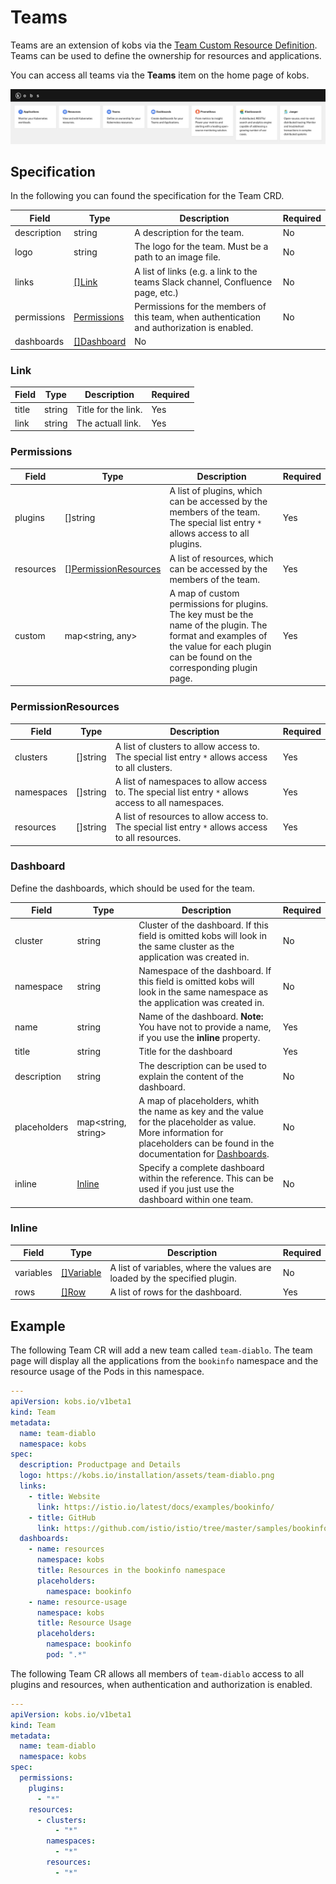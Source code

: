 # Teams

Teams are an extension of kobs via the [Team Custom Resource Definition](https://github.com/kobsio/kobs/blob/main/deploy/kustomize/crds/kobs.io_teams.yaml). Teams can be used to define the ownership for resources and applications.

You can access all teams via the **Teams** item on the home page of kobs.

![Home](assets/home.png)

## Specification

In the following you can found the specification for the Team CRD.

| Field | Type | Description | Required |
| ----- | ---- | ----------- | -------- |
| description | string | A description for the team. | No |
| logo | string | The logo for the team. Must be a path to an image file. | No |
| links | [[]Link](#link) | A list of links (e.g. a link to the teams Slack channel, Confluence page, etc.) | No |
| permissions | [Permissions](#permissions) | Permissions for the members of this team, when authentication and authorization is enabled. | No |
| dashboards | [[]Dashboard](#dashboard) | No |

### Link

| Field | Type | Description | Required |
| ----- | ---- | ----------- | -------- |
| title | string | Title for the link. | Yes |
| link | string | The actuall link. | Yes |

### Permissions

| Field | Type | Description | Required |
| ----- | ---- | ----------- | -------- |
| plugins | []string | A list of plugins, which can be accessed by the members of the team. The special list entry `*` allows access to all plugins. | Yes |
| resources | [[]PermissionResources](#permissionresources) | A list of resources, which can be accessed by the members of the team. | Yes |
| custom | map<string, any> | A map of custom permissions for plugins. The key must be the name of the plugin. The format and examples of the value for each plugin can be found on the corresponding plugin page. | Yes |

### PermissionResources

| Field | Type | Description | Required |
| ----- | ---- | ----------- | -------- |
| clusters | []string | A list of clusters to allow access to. The special list entry `*` allows access to all clusters. | Yes |
| namespaces | []string | A list of namespaces to allow access to. The special list entry `*` allows access to all namespaces. | Yes |
| resources | []string | A list of resources to allow access to. The special list entry `*` allows access to all resources. | Yes |

### Dashboard

Define the dashboards, which should be used for the team.

| Field | Type | Description | Required |
| ----- | ---- | ----------- | -------- |
| cluster | string | Cluster of the dashboard. If this field is omitted kobs will look in the same cluster as the application was created in. | No |
| namespace | string | Namespace of the dashboard. If this field is omitted kobs will look in the same namespace as the application was created in. | No |
| name | string | Name of the dashboard. **Note:** You have not to provide a name, if you use the **inline** property. | Yes |
| title | string | Title for the dashboard | Yes |
| description | string | The description can be used to explain the content of the dashboard. | No |
| placeholders | map<string, string> | A map of placeholders, whith the name as key and the value for the placeholder as value. More information for placeholders can be found in the documentation for [Dashboards](./dashboards.md). | No |
| inline | [Inline](#inline) | Specify a complete dashboard within the reference. This can be used if you just use the dashboard within one team. | No |

### Inline

| Field | Type | Description | Required |
| ----- | ---- | ----------- | -------- |
| variables | [[]Variable](./dashboards.md#Variable) | A list of variables, where the values are loaded by the specified plugin. | No |
| rows | [[]Row](./dashboards.md#row) | A list of rows for the dashboard. | Yes |

## Example

The following Team CR will add a new team called `team-diablo`. The team page will display all the applications from the `bookinfo` namespace and the resource usage of the Pods in this namespace.

```yaml
---
apiVersion: kobs.io/v1beta1
kind: Team
metadata:
  name: team-diablo
  namespace: kobs
spec:
  description: Productpage and Details
  logo: https://kobs.io/installation/assets/team-diablo.png
  links:
    - title: Website
      link: https://istio.io/latest/docs/examples/bookinfo/
    - title: GitHub
      link: https://github.com/istio/istio/tree/master/samples/bookinfo
  dashboards:
    - name: resources
      namespace: kobs
      title: Resources in the bookinfo namespace
      placeholders:
        namespace: bookinfo
    - name: resource-usage
      namespace: kobs
      title: Resource Usage
      placeholders:
        namespace: bookinfo
        pod: ".*"
```

The following Team CR allows all members of `team-diablo` access to all plugins and resources, when authentication and authorization is enabled.

```yaml
---
apiVersion: kobs.io/v1beta1
kind: Team
metadata:
  name: team-diablo
  namespace: kobs
spec:
  permissions:
    plugins:
      - "*"
    resources:
      - clusters:
          - "*"
        namespaces:
          - "*"
        resources:
          - "*"
```
